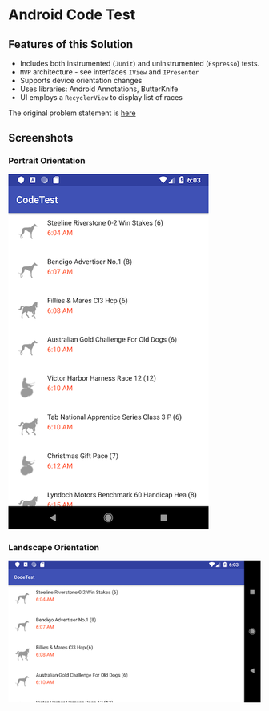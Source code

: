 # Android Code Test

## Features of this Solution

* Includes both instrumented (`JUnit`) and uninstrumented (`Espresso`) tests.
* `MVP` architecture - see interfaces `IView` and `IPresenter`
* Supports device orientation changes
* Uses libraries: Android Annotations, ButterKnife
* UI employs a `RecyclerView` to display list of races

The original problem statement is [here](/doc/original_README.md)

 
## Screenshots

### Portrait Orientation

![Portrait](/doc/tab_corp_screenshot_portrait.png)

### Landscape Orientation

![Landscape](/doc/tab_corp_screenshot_landscape.png)
